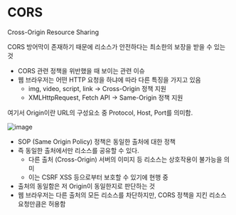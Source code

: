 # CORS

Cross-Origin Resource Sharing

CORS 방어막이 존재하기 때문에 리소스가 안전하다는 최소한의 보장을 받을 수 있는 것

- CORS 관련 정책을 위반했을 때 보이는 관련 이슈
- 웹 브라우저는 어떤 HTTP 요청을 하냐에 따라 다른 특징을 가지고 있음
    - img, video, script, link → Cross-Origin 정책 지원
    - XMLHttpRequest, Fetch API → Same-Origin 정책 지원

여기서 Origin이란 URL의 구성요소 중 Protocol, Host, Port를 의미함.

![image](https://user-images.githubusercontent.com/102154146/218247754-d415bd25-909d-4544-957b-19438f6e8ca3.png)


- SOP (Same Origin Policy) 정책은 동일한 출처에 대한 정책
- 즉 동일한 출처에서만 리소스를 공유할 수 있다.
    - 다른 출처 (Cross-Origin) 서버의 이미지 등 리소스는 상호작용이 불가능을 의미
    - 이는 CSRF XSS 등으로부터 보호할 수 있기에 현행 중
- 출처의 동일함은 저 Origin이 동일한지로 판단하는 것
- 웹 브라우저는 다른 출처의 모든 리소스를 차단하지만, CORS 정책을 지킨 리소스 요청만큼은 허용함
